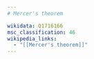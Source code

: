 ```yaml
---
# Mercer's theorem

wikidata: Q1716166
msc_classification: 46
wikipedia_links:
  - "[[Mercer's theorem]]"
---
```

